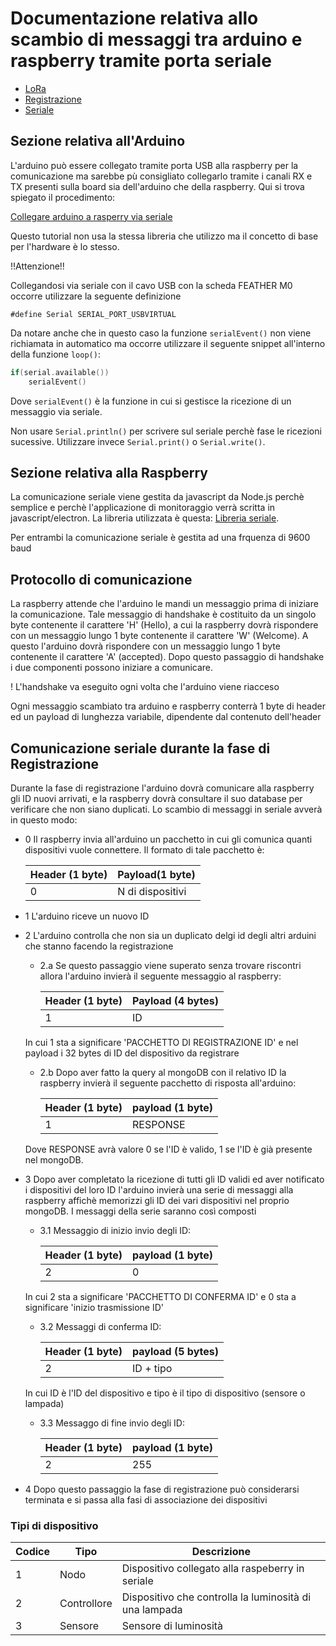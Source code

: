 # Documentazione relativa allo scambio di messaggi tra arduino e raspberry tramite porta seriale

* [LoRa](LoRaProtocol_documentation.html)
* [Registrazione](Registrazione.html)
* [Seriale](SerialProtocol.html)

## Sezione relativa all'Arduino

L'arduino può essere collegato tramite porta USB alla raspberry per la comunicazione ma sarebbe pù consigliato collegarlo tramite i canali RX e TX presenti sulla board sia dell'arduino che della raspberry. Qui si trova spiegato il procedimento:

[Collegare arduino a rasperry via seriale](https://gist.github.com/ajfisher/8880882)

Questo tutorial non usa la stessa libreria che utilizzo ma il concetto di base per l'hardware è lo stesso.

!!Attenzione!!

Collegandosi via seriale con il cavo USB con la scheda FEATHER M0 occorre utilizzare la seguente definizione

`#define Serial SERIAL_PORT_USBVIRTUAL`

Da notare anche che in questo caso la funzione `serialEvent()` non viene richiamata in automatico ma occorre utilizzare il seguente snippet all'interno della funzione `loop()`:

```c
if(serial.available())
    serialEvent()

```

Dove `serialEvent()` è la funzione in cui si gestisce la ricezione di un messaggio via seriale.

Non usare `Serial.println()` per scrivere sul seriale perchè fase le ricezioni sucessive. Utilizzare invece `Serial.print()` o `Serial.write()`.


## Sezione relativa alla Raspberry

La comunicazione seriale viene gestita da javascript da Node.js perchè semplice e perchè l'applicazione di monitoraggio verrà scritta in javascript/electron. La libreria utilizzata è questa: [Libreria seriale](https://github.com/EmergingTechnologyAdvisors/node-serialport).

Per entrambi la comunicazione seriale è gestita ad una frquenza di 9600 baud

## Protocollo di comunicazione

La raspberry attende che l'arduino le mandi un messaggio prima di iniziare la comunicazione. Tale messaggio di handshake è costituito da un singolo byte contenente il carattere 'H' (Hello), a cui la raspberry dovrà rispondere con un messaggio lungo 1 byte contenente il carattere 'W' (Welcome). A questo l'arduino dovrà rispondere con un messaggio lungo 1 byte contenente il carattere 'A' (accepted). Dopo questo passaggio di handshake i due componenti possono iniziare a comunicare.

! L'handshake va eseguito ogni volta che l'arduino viene riacceso

Ogni messaggio scambiato tra arduino e raspberry conterrà 1 byte di header ed un payload di lunghezza variabile, dipendente dal contenuto dell'header

## Comunicazione seriale durante la fase di Registrazione

Durante la fase di registrazione l'arduino dovrà comunicare alla raspberry gli ID nuovi arrivati, e la raspberry dovrà consultare il suo database per verificare che non siano duplicati. Lo scambio di messaggi in seriale avverà in questo modo:

* 0 Il raspberry invia all'arduino un pacchetto in cui gli comunica quanti dispositivi vuole connettere. Il formato di tale pacchetto è:

    |Header (1 byte)| Payload(1 byte)|
    |---------------|-----------------|
    | 0   |   N di dispositivi |

* 1 L'arduino riceve un nuovo ID
* 2 L'arduino controlla che non sia un duplicato delgi id degli altri arduini che stanno facendo la registrazione
    * 2.a Se questo passaggio viene superato senza trovare riscontri allora l'arduino invierà il seguente messaggio al raspberry:

        | Header (1 byte) | Payload (4 bytes) |
        |-----------------|-------------------|
        | 1               | ID                |  
    In cui 1 sta a significare 'PACCHETTO DI REGISTRAZIONE ID' e nel payload i 32 bytes di ID del dispositivo da registrare
    * 2.b Dopo aver fatto la query al mongoDB con il relativo ID la raspberry invierà il seguente pacchetto di risposta all'arduino:

        | Header (1 byte)| payload (1 byte)|
        |------|-------|
        |   1  |   RESPONSE |
    Dove RESPONSE avrà valore 0 se l'ID è valido, 1 se l'ID è già presente nel mongoDB.
* 3 Dopo aver completato la ricezione di tutti gli ID validi ed aver notificato i dispositivi del loro ID l'arduino invierà una serie di messaggi alla raspberry affichè memorizzi gli ID dei vari dispositivi nel proprio mongoDB. I messaggi della serie saranno così composti
    * 3.1 Messaggio di inizio invio degli ID:

        | Header (1 byte)| payload (1 byte)|
        |------|------|
        |   2  |   0  |
    In cui 2 sta a significare 'PACCHETTO DI CONFERMA ID'  e 0 sta a significare 'inizio trasmissione ID'
    * 3.2 Messaggi di conferma ID:

        | Header (1 byte) | payload (5 bytes) |
        |-----|-----|
        |  2  |  ID + tipo |
    In cui ID è l'ID del dispositivo e tipo è il tipo di dispositivo (sensore o lampada)
    * 3.3 Messaggo di  fine invio degli ID:

        | Header (1 byte) | payload (1 byte) |
        |-----|-----|
        |  2  |  255  |

* 4 Dopo questo passaggio la fase di registrazione può considerarsi terminata e si passa alla fasi di associazione dei dispositivi


### Tipi di dispositivo

| Codice | Tipo | Descrizione |
|------|--------|-----|
|  1   |  Nodo  | Dispositivo collegato alla raspeberry in seriale |
|  2   |  Controllore | Dispositivo che controlla la luminosità di una lampada |
|  3   |  Sensore | Sensore di luminosità |
